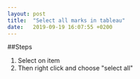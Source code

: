 ```yaml
---
layout: post
title:  "Select all marks in tableau"
date:   2019-09-19 16:07:55 +0200
---
```

##Steps
1. Select on item
2. Then right click and choose "select all"
